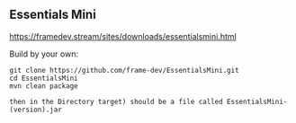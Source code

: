 ## Essentials Mini
https://framedev.stream/sites/downloads/essentialsmini.html

Build by your own:

```
git clone https://github.com/frame-dev/EssentialsMini.git
cd EssentialsMini
mvn clean package

then in the Directory target) should be a file called EssentialsMini-(version).jar
```
